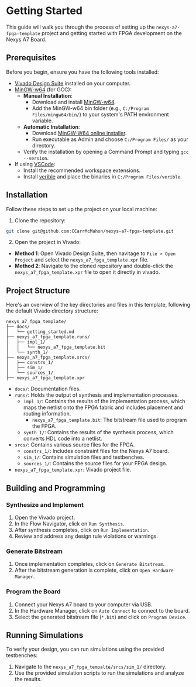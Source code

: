 # Getting Started

This guide will walk you through the process of setting up the `nexys-a7-fpga-template` project and getting started with FPGA development on the Nexys A7 Board.

## Prerequisites

Before you begin, ensure you have the following tools installed:

-   [Vivado Design Suite](https://www.xilinx.com/support/download/index.html/content/xilinx/en/downloadNav/vivado-design-tools.html) installed on your computer.
-   [MinGW-w64](https://www.mingw-w64.org/) (for GCC):
    -   **Manual Installation**:
        -   Download and install [MinGW-w64](https://www.mingw-w64.org/downloads/).
        -   Add the MinGW-w64 bin folder (e.g., `C:/Program Files/mingw64/bin/`) to your system's PATH environment variable.
    -   **Automatic Installation**:
        -   Download [MinGW-W64 online installer](https://github.com/Vuniverse0/mingwInstaller/releases/download/1.2.1/mingwInstaller.exe).
        -   Run executable as Admin and choose `C:/Program Files/` as your directory.
    -   Verify the installation by opening a Command Prompt and typing `gcc --version`.
-   If using [VSCode](https://code.visualstudio.com/):
    -   Install the recommended workspace extensions.
    -   Install [verible](https://github.com/chipsalliance/verible) and place the binaries in `C:/Program Files/verible`.

## Installation

Follow these steps to set up the project on your local machine:

1. Clone the repository:

```bash
git clone git@github.com:CCarrMcMahon/nexys-a7-fpga-template.git
```

2. Open the project in Vivado:

-   **Method 1**: Open Vivado Design Suite, then navitage to `File > Open Project` and select the `nexys_a7_fpga_template.xpr` file.
-   **Method 2**: Navigate to the cloned repository and double-click the `nexys_a7_fpga_template.xpr` file to open it directly in vivado.

## Project Structure

Here's an overview of the key directories and files in this template, following the default Vivado directory structure:

```
nexys_a7_fpga_template/
├── docs/
│   └── getting_started.md
├── nexys_a7_fpga_template.runs/
│   ├── impl_1/
│   │   └── nexys_a7_fpga_template.bit
│   └── synth_1/
├── nexys_a7_fpga_template.srcs/
│   ├── constrs_1/
│   ├── sim_1/
│   └── sources_1/
├── nexys_a7_fpga_template.xpr
```

-   `docs/`: Documentation files.
-   `runs/`: Holds the output of synthesis and implementation processes.
    -   `impl_1/`: Contains the results of the implementation process, which maps the netlist onto the FPGA fabric and includes placement and routing information.
        -   `nexys_a7_fpga_template.bit`: The bitstream file used to program the FPGA.
    -   `synth_1/`: Contains the results of the synthesis process, which converts HDL code into a netlist.
-   `srcs/`: Contains various source files for the FPGA.
    -   `constrs_1/`: Includes constraint files for the Nexys A7 board.
    -   `sim_1/`: Contains simulation files and testbenches.
    -   `sources_1/`: Contains the source files for your FPGA design.
-   `nexys_a7_fpga_template.xpr`: Vivado project file.

## Building and Programming

### Synthesize and Implement

1. Open the Vivado project.
2. In the Flow Navigator, click on `Run Synthesis`.
3. After synthesis completes, click on `Run Implementation`.
4. Review and address any design rule violations or warnings.

### Generate Bitstream

1. Once implementation completes, click on `Generate Bitstream`.
2. After the bitstream generation is complete, click on `Open Hardware Manager`.

### Program the Board

1. Connect your Nexys A7 board to your computer via USB.
2. In the Hardware Manager, click on `Auto Connect` to connect to the board.
3. Select the generated bitstream file (`*.bit`) and click on `Program Device`.

## Running Simulations

To verify your design, you can run simulations using the provided testbenches:

1. Navigate to the `nexys_a7_fpga_tempalte/srcs/sim_1/` directory.
2. Use the provided simulation scripts to run the simulations and analyze the results.
